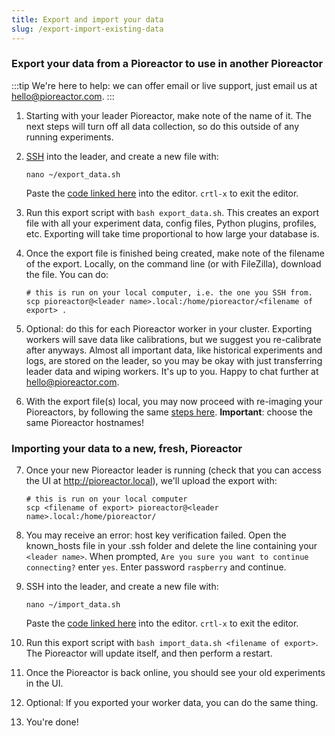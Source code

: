 ```yaml
---
title: Export and import your data
slug: /export-import-existing-data
---
```


### Export your data from a Pioreactor to use in another Pioreactor

:::tip
We're here to help: we can offer email or live support, just email us at hello@pioreactor.com.
:::


1. Starting with your leader Pioreactor, make note of the name of it. The next steps will turn off all data collection, so do this outside of any running experiments.
2. [SSH](https://docs.pioreactor.com/user-guide/accessing-raspberry-pi) into the leader, and create a new file with:
   ```
   nano ~/export_data.sh
   ```
   Paste the [code linked here](https://raw.githubusercontent.com/Pioreactor/pioreactor/develop/migration_scripts/export_data.sh) into the editor. `crtl-x` to exit the editor.
3. Run this export script with `bash export_data.sh`. This creates an export file with all your experiment data, config files, Python plugins, profiles, etc. Exporting will take time proportional to how large your database is.
4. Once the export file is finished being created, make note of the filename of the export. Locally, on the command line (or with FileZilla), download the file. You can do:
   ```
   # this is run on your local computer, i.e. the one you SSH from.
   scp pioreactor@<leader name>.local:/home/pioreactor/<filename of export> .
   ```
5. Optional: do this for each Pioreactor worker in your cluster. Exporting workers will save data like calibrations, but we suggest you re-calibrate after anyways. Almost all important data, like historical experiments and logs, are stored on the leader, so you may be okay with just transferring leader data and wiping workers. It's up to you. Happy to chat further at hello@pioreactor.com.

6. With the export file(s) local, you may now proceed with re-imaging your Pioreactors, by following the same [steps here](https://docs.pioreactor.com/user-guide/software-set-up). **Important**: choose the same Pioreactor hostnames!


### Importing your data to a new, fresh, Pioreactor


7. Once your new Pioreactor leader is running (check that you can access the UI at http://pioreactor.local), we'll upload the export with:
   ```
   # this is run on your local computer
   scp <filename of export> pioreactor@<leader name>.local:/home/pioreactor/
   ```
   
8. You may receive an error: host key verification failed. Open the known_hosts file in your .ssh folder and delete the line containing your `<leader name>`.
   When prompted, `Are you sure you want to continue connecting?` enter `yes`.
   Enter password `raspberry` and continue.  
   
9. SSH into the leader, and create a new file with:
   ```
   nano ~/import_data.sh
   ```
   Paste the [code linked here](https://raw.githubusercontent.com/Pioreactor/pioreactor/develop/migration_scripts/import_data.sh) into the editor. `crtl-x` to exit the editor.
10. Run this export script with `bash import_data.sh <filename of export>`. The Pioreactor will update itself, and then perform a restart.
11. Once the Pioreactor is back online, you should see your old experiments in the UI.
12. Optional: If you exported your worker data, you can do the same thing.
13. You're done!
